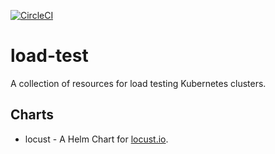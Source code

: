 [![CircleCI](https://circleci.com/gh/giantswarm/load-test.svg?style=svg)](https://circleci.com/gh/giantswarm/load-test)

# load-test

A collection of resources for load testing Kubernetes clusters.

## Charts

- locust - A Helm Chart for [locust.io](https://locust.io/).
